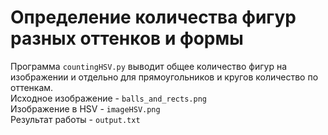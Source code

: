# Определение количества фигур разных оттенков и формы

Программа `countingHSV.py` выводит общее количество фигур на изображении и отдельно для прямоугольников и кругов количество по оттенкам.  
Исходное изображение - `balls_and_rects.png`  
Изображение в HSV - `imageHSV.png`  
Результат работы - `output.txt`  

